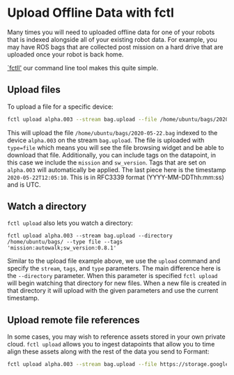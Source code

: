 # Upload Offline Data with fctl

Many times you will need to uploaded offline data for one of your robots that is indexed alongside all of your existing robot data. For example, you may have ROS bags that are collected post mission on a hard drive that are uploaded once your robot is back home.

[`fctll'](./fctl.md) our command line tool makes this quite simple.

## Upload files

To upload a file for a specific device:

```bash
fctl upload alpha.003 --stream bag.upload --file /home/ubuntu/bags/2020-05-22.bag --type file --tags 'mission:autowalk;sw_version:0.8.1' --timestamp 2020-05-22T12:05:10
```

This will upload the file `/home/ubuntu/bags/2020-05-22.bag` indexed to the device `alpha.003` on the stream `bag.upload`. The file is uploaded with `type=file` which means you will see the file browsing widget and be able to download that file. Additionally, you can include tags on the datapoint, in this case we include the `mission` and `sw_version`. Tags that are set on `alpha.003` will automatically be applied. The last piece here is the timestamp `2020-05-22T12:05:10`. This is in RFC3339 format (YYYY-MM-DDThh:mm:ss) and is UTC.

## Watch a directory

`fctl upload` also lets you watch a directory:

```
fctl upload alpha.003 --stream bag.upload --directory /home/ubuntu/bags/ --type file --tags 'mission:autowalk;sw_version:0.8.1'
```

Similar to the upload file example above, we use the `upload` command and specify the `stream`, `tags`, and `type` parameters. The main difference here is the `--directory` parameter. When this parameter is specified `fctl upload` will begin watching that directory for new files. When a new file is created in that directory it will upload with the given parameters and use the current timestamp.

## Upload remote file references

In some cases, you may wish to reference assets stored in your own private cloud. `fctl upload` allows you to ingest datapoints that allow you to time align these assets along with the rest of the data you send to Formant:

```bash
fctl upload alpha.003 --stream bag.upload --file https://storage.googleapis.com/cartographer-public-data/bags/toru/hallway_localization.bag --type file --tags 'mission:autowalk;sw_version:0.8.1' --timestamp 2020-05-22T12:05:10
```
